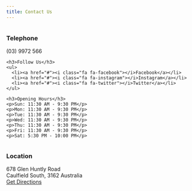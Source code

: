 ```yaml
---
title: Contact Us
---
```


<div class="row">
  <div class="column small-12 medium-6">
    <h3>Telephone</h3>
    <p>(03) 9972 566</p>

    <h3>Follow Us</h3>
    <ul>
      <li><a href="#"><i class="fa fa-facebook"></i>Facebook</a></li>
      <li><a href="#"><i class="fa fa-instagram"></i>Instagram</a></li>
      <li><a href="#"><i class="fa fa-twitter"></i>Twitter</a></li>
    </ul>

    <h3>Opening Hours</h3>
    <p>Sun: 11:30 AM - 9:30 PM</p>
    <p>Mon: 11:30 AM - 9:30 PM</p>
    <p>Tue: 11:30 AM - 9:30 PM</p>
    <p>Wed: 11:30 AM - 9:30 PM</p>
    <p>Thu: 11:30 AM - 9:30 PM</p>
    <p>Fri: 11:30 AM - 9:30 PM</p>
    <p>Sat: 5:30 PM - 10:00 PM</p>
  </div>

  <div class="column small-12 medium-6">
    <h3>Location</h3>
    <p>678 Glen Huntly Road <br>
    Caulfield South, 3162 Australia <br>
    <a href="#">Get Directions</a></p>
  </div>
</div>

